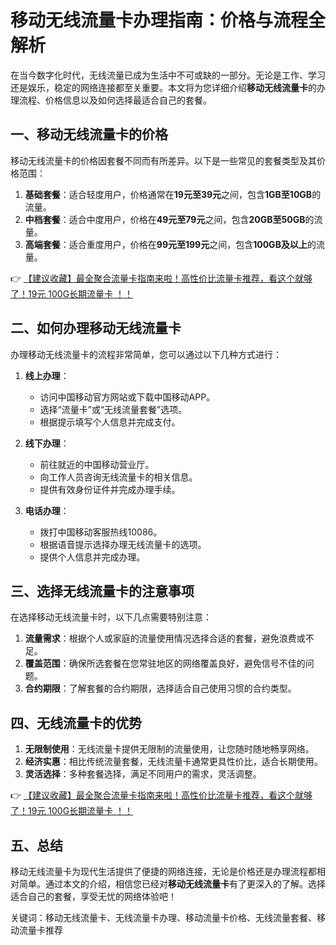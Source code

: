 # 移动无线流量卡办理指南：价格与流程全解析

在当今数字化时代，无线流量已成为生活中不可或缺的一部分。无论是工作、学习还是娱乐，稳定的网络连接都至关重要。本文将为您详细介绍**移动无线流量卡**的办理流程、价格信息以及如何选择最适合自己的套餐。

## 一、移动无线流量卡的价格

移动无线流量卡的价格因套餐不同而有所差异。以下是一些常见的套餐类型及其价格范围：

1. **基础套餐**：适合轻度用户，价格通常在**19元至39元**之间，包含**1GB至10GB**的流量。
2. **中档套餐**：适合中度用户，价格在**49元至79元**之间，包含**20GB至50GB**的流量。
3. **高端套餐**：适合重度用户，价格在**99元至199元**之间，包含**100GB及以上**的流量。

👉 [【建议收藏】最全聚合流量卡指南来啦！高性价比流量卡推荐，看这个就够了！19元 100G长期流量卡 ！！](https://bit.ly/Liuliangka)

## 二、如何办理移动无线流量卡

办理移动无线流量卡的流程非常简单，您可以通过以下几种方式进行：

1. **线上办理**：
   - 访问中国移动官方网站或下载中国移动APP。
   - 选择“流量卡”或“无线流量套餐”选项。
   - 根据提示填写个人信息并完成支付。

2. **线下办理**：
   - 前往就近的中国移动营业厅。
   - 向工作人员咨询无线流量卡的相关信息。
   - 提供有效身份证件并完成办理手续。

3. **电话办理**：
   - 拨打中国移动客服热线10086。
   - 根据语音提示选择办理无线流量卡的选项。
   - 提供个人信息并完成办理。

## 三、选择无线流量卡的注意事项

在选择移动无线流量卡时，以下几点需要特别注意：

1. **流量需求**：根据个人或家庭的流量使用情况选择合适的套餐，避免浪费或不足。
2. **覆盖范围**：确保所选套餐在您常驻地区的网络覆盖良好，避免信号不佳的问题。
3. **合约期限**：了解套餐的合约期限，选择适合自己使用习惯的合约类型。

## 四、无线流量卡的优势

1. **无限制使用**：无线流量卡提供无限制的流量使用，让您随时随地畅享网络。
2. **经济实惠**：相比传统流量套餐，无线流量卡通常更具性价比，适合长期使用。
3. **灵活选择**：多种套餐选择，满足不同用户的需求，灵活调整。

👉 [【建议收藏】最全聚合流量卡指南来啦！高性价比流量卡推荐，看这个就够了！19元 100G长期流量卡 ！！](https://bit.ly/Liuliangka)

## 五、总结

移动无线流量卡为现代生活提供了便捷的网络连接，无论是价格还是办理流程都相对简单。通过本文的介绍，相信您已经对**移动无线流量卡**有了更深入的了解。选择适合自己的套餐，享受无忧的网络体验吧！

关键词：移动无线流量卡、无线流量卡办理、移动流量卡价格、无线流量套餐、移动流量卡推荐